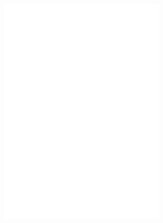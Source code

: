 <div display:flex; justify-content:top; align="center">
		<img src="main.svg" width="600" height="700">
</div>
